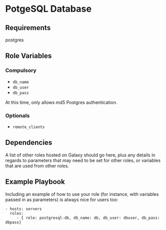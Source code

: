 # PotgeSQL Database

## Requirements

postgres

## Role Variables

### Compulsory

* `db_name`
* `db_user`
* `db_pass`

At this time, only allows md5 Postgres authentication.

### Optionals

* `remote_clients`

## Dependencies

A list of other roles hosted on Galaxy should go here, plus any details in regards to parameters that may need to be set for other roles, or variables that are used from other roles.

## Example Playbook

Including an example of how to use your role (for instance, with variables passed in as parameters) is always nice for users too:

    - hosts: servers
      roles:
         - { role: postgresql-db, db_name: db, db_user: dbuser, db_pass: dbpass}
